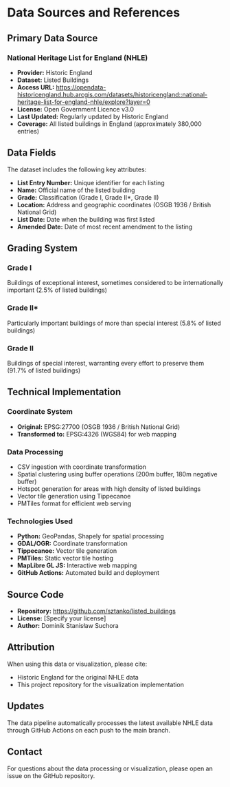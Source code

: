 # Data Sources and References

## Primary Data Source

### National Heritage List for England (NHLE)
- **Provider:** Historic England
- **Dataset:** Listed Buildings
- **Access URL:** https://opendata-historicengland.hub.arcgis.com/datasets/historicengland::national-heritage-list-for-england-nhle/explore?layer=0
- **License:** Open Government Licence v3.0
- **Last Updated:** Regularly updated by Historic England
- **Coverage:** All listed buildings in England (approximately 380,000 entries)

## Data Fields

The dataset includes the following key attributes:
- **List Entry Number:** Unique identifier for each listing
- **Name:** Official name of the listed building
- **Grade:** Classification (Grade I, Grade II*, Grade II)
- **Location:** Address and geographic coordinates (OSGB 1936 / British National Grid)
- **List Date:** Date when the building was first listed
- **Amended Date:** Date of most recent amendment to the listing

## Grading System

### Grade I
Buildings of exceptional interest, sometimes considered to be internationally important (2.5% of listed buildings)

### Grade II*
Particularly important buildings of more than special interest (5.8% of listed buildings)

### Grade II
Buildings of special interest, warranting every effort to preserve them (91.7% of listed buildings)

## Technical Implementation

### Coordinate System
- **Original:** EPSG:27700 (OSGB 1936 / British National Grid)
- **Transformed to:** EPSG:4326 (WGS84) for web mapping

### Data Processing
- CSV ingestion with coordinate transformation
- Spatial clustering using buffer operations (200m buffer, 180m negative buffer)
- Hotspot generation for areas with high density of listed buildings
- Vector tile generation using Tippecanoe
- PMTiles format for efficient web serving

### Technologies Used
- **Python:** GeoPandas, Shapely for spatial processing
- **GDAL/OGR:** Coordinate transformation
- **Tippecanoe:** Vector tile generation
- **PMTiles:** Static vector tile hosting
- **MapLibre GL JS:** Interactive web mapping
- **GitHub Actions:** Automated build and deployment

## Source Code

- **Repository:** https://github.com/sztanko/listed_buildings
- **License:** [Specify your license]
- **Author:** Dominik Stanisław Suchora

## Attribution

When using this data or visualization, please cite:
- Historic England for the original NHLE data
- This project repository for the visualization implementation

## Updates

The data pipeline automatically processes the latest available NHLE data through GitHub Actions on each push to the main branch.

## Contact

For questions about the data processing or visualization, please open an issue on the GitHub repository.